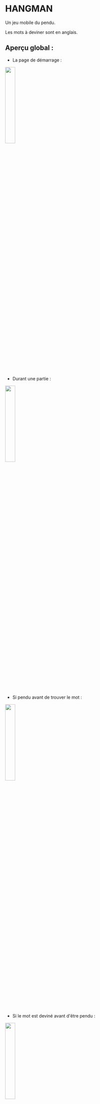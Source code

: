 # HANGMAN

Un jeu mobile du pendu.

Les mots à deviner sont en anglais.

## Aperçu global :

+ La page de démarrage :

<img src="schema/start_page.png" width=auto height=25%>

+ Durant une partie :

<img src="schema/play_page.png" width=auto height=25%>

+ Si pendu avant de trouver le mot :

<img src="schema/hang_page.png" width=auto height=25%>

+ Si le mot est deviné avant d'être pendu :

<img src="schema/won_page.png" width=auto height=25%>

+ Pour tricher (mais ce n'est pas drôle...) :

<img src="schema/debug.png" width=auto height=25%>


## Genèse :

L'idée du projet est de travailler en collaboration sur une application Flutter 
suite à l'introduction de notions de qualité code source.

Il s'agit donc de mettre en oeuvre et de se poser des questions quant à l'ogranisation du projet, le versionnage, la gestion de l'architecture et l'écriture du code. (principes SOLID)

De même il s'agit pour nous de s'initier au framework Flutter et au language Dart.

## Organisation :

Avant tout développement, nous avons "brainstormé" sur le fonctionnement global de notre pendu et imaginé 
un MVP (Minmal Viable Product) évolutif.

Pour cela nous avons travaillé autour de ce logigramme :

![Project](schema/QCS_project.jpg)

Le projet est versionné avec GIT et enrespectant les standarts sur les commits et les conseils sur la gestion des branches. La branche main de ce projet est donc la version du jeu sortie, les autres branches sont réservées au développement.

## Gestion de l'état :

C'est la partie la plus difficile à prendre en main lorsqu'on démarre avec Flutter. La différence fondamentale avec le web est la reconstruction complète du widget lorsque celui-ci est à l'écoute d'un changement d'état. Au contraire du web où on cherche à avoir de la réactivité sur le ou les seuls élements qui devant changer indépendamments du reste de la page.

Pour gérer l'état de l'application nous utilisations l'architure 3 couches, basée sur le principe Bloc, présentées ici :
https://bloclibrary.dev/#/fluttertodostutorial

Ainsi, la logigue du cubit joue l'intermédiaire entre l'UI et son état et vice versa. 

De plus, le repository permet de joindre une API et en cas de changement de cette dernière nous pouvons facilement adapter notre code (et nous avons dû le faire plusieurs fois avant d'en trouver une correcte et simple).

Nous avons donc utilisé le package flutter_bloc avec les cubit. Voici un schéma représentant le fonctionnement de la requête API sur le principe du Bloc

![Architecture](schema/QCS_Cubit.jpg)

## DEVELOPPER

## Démarrer le projet :

- Copier le repo : git clone <url>
- Installer les dépendances : flutter get pub
- (optionel) Créer un compte sur rapidAPi (cf ## API) 
- (optionel) Ajouter les variables d'environnements (cf ## Variables d'environnements)
- Lancer le projet localement (optimisé pour un pixel 3a)

## Branches

- main : pour les nouvelles versions seulement
- dev : pour le développement et créer de nouvelles features
- feature/nom-de-la-feature : la nouvelle feature à merge dans la branche dev

## Contribuer au projet :

### Problèmes rencontrés :

Créer une issue ou envoyer un message.

### Développer une feature :

Créer une branche feature/nom-de-la-feature à partir de la branche dev.
Une fois le développement fini faire une demande de merge dans la branche dev.

## API :

Lien vers l'API de mots aléatoires :
https://rapidapi.com/sheharyar566/api/random-words5

Pour tester le jeu sans utiliser d'API (limitée à 250 req/mois), il est possible d'utiliser une fonction donnant une liste de mot en local (getFiveFromLocal() dans le word_repository)

## Variables d'environnements :

A la racine du projet ajouter les variables d'environnements suivantes afin d'avoir des mots alétoires provenant de l'API :

- [API_KEY]  : Your private api key from rapid api
- [API_HOST] : Your private host api url from rapid api


